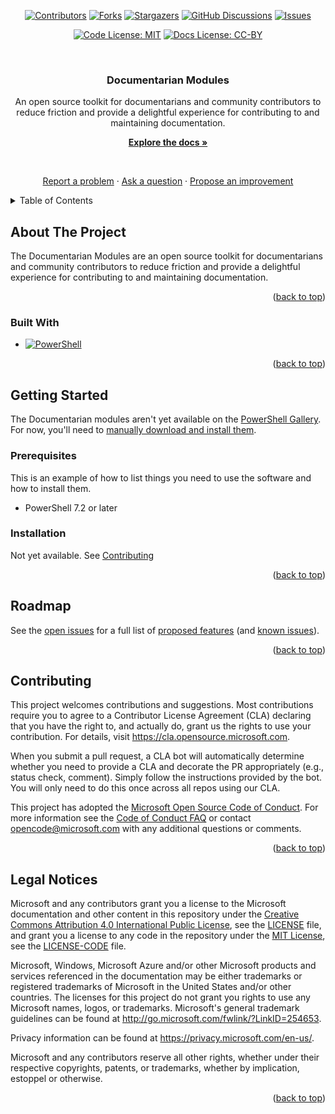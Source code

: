<!-- markdownlint-disable MD041 MD033 MD034 -->
<!-- Enable navigation back to top of page -->
<a name="readme-top"></a>

<!-- PROJECT SHIELDS -->

<div align="center">

[![Contributors][14]][contributors-url]
[![Forks][15]][forks-url]
[![Stargazers][17]][stars-url]
[![GitHub Discussions][26]][discussions-url]
[![Issues][16]][issues-url]

</div>

<div align="center">

[![Code License: MIT][12]][license-code-url]
[![Docs License: CC-BY][13]][license-docs-url]

</div>

<br />
<div align="center">
  <!--
  <a href="https://github.com/microsoft/Documentarian">
    <img src="images/logo.png" alt="Logo" width="80" height="80">
  </a>
  -->
  <h3 align="center">Documentarian Modules</h3>

An open source toolkit for documentarians and community contributors to reduce friction and provide
a delightful experience for contributing to and maintaining documentation.

[**Explore the docs »**][h0]

<br />

[Report a problem][h1] · [Ask a question][h2] · [Propose an improvement][h3]

</div>

<!-- TABLE OF CONTENTS -->
<details>
<summary>Table of Contents</summary>

1. [About the Project](#about-the-project)
   - [Built With](#built-with)
1. [Getting Started](#getting-started)
   - [Prerequisites](#prerequisites)
   - [Installation](#installation)
1. [Roadmap](#roadmap)
1. [Contributing](#contributing)
1. [Legal Notices](#legal-notices)

</details>

## About The Project

The Documentarian Modules are an open source toolkit for documentarians and community contributors
to reduce friction and provide a delightful experience for contributing to and maintaining
documentation.

<p align="right">(<a href="#readme-top">back to top</a>)</p>

### Built With

<!--
This section should list any major frameworks/libraries used to bootstrap your project. Leave any
add-ons/plugins for the acknowledgements section.
-->

- [![PowerShell][11]][pwsh-url]

<p align="right">(<a href="#readme-top">back to top</a>)</p>

## Getting Started

The Documentarian modules aren't yet available on the [PowerShell Gallery][22]. For now, you'll
need to [manually download and install them][27].

### Prerequisites

This is an example of how to list things you need to use the software and how to install them.

- PowerShell 7.2 or later

### Installation

Not yet available. See [Contributing][01]

<p align="right">(<a href="#readme-top">back to top</a>)</p>

<!--
## Usage

Use this space to show useful examples of how a project can be used. Additional screenshots, code
examples and demos work well in this space. You may also link to more resources.

For more examples, please refer to the Documentation.

<p align="right">(<a href="#readme-top">back to top</a>)</p>
-->

## Roadmap

See the [open issues][06] for a full list of [proposed features][08] (and [known issues][07]).

<p align="right">(<a href="#readme-top">back to top</a>)</p>

## Contributing

<!-- vale off -->

This project welcomes contributions and suggestions. Most contributions require you to agree to a
Contributor License Agreement (CLA) declaring that you have the right to, and actually do, grant us
the rights to use your contribution. For details, visit https://cla.opensource.microsoft.com.

When you submit a pull request, a CLA bot will automatically determine whether you need to provide
a CLA and decorate the PR appropriately (e.g., status check, comment). Simply follow the
instructions provided by the bot. You will only need to do this once across all repos using our
CLA.

This project has adopted the [Microsoft Open Source Code of Conduct][19]. For more information see
the [Code of Conduct FAQ][20] or contact [opencode@microsoft.com][25] with any additional questions
or comments.

<!-- vale on -->

<p align="right">(<a href="#readme-top">back to top</a>)</p>

## Legal Notices

<!-- vale off -->

Microsoft and any contributors grant you a license to the Microsoft documentation and other content
in this repository under the [Creative Commons Attribution 4.0 International Public License][02],
see the [LICENSE][23] file, and grant you a license to any code in the repository under the
[MIT License][21], see the [LICENSE-CODE][24] file.

Microsoft, Windows, Microsoft Azure and/or other Microsoft products and services referenced in the
documentation may be either trademarks or registered trademarks of Microsoft in the United States
and/or other countries. The licenses for this project do not grant you rights to use any Microsoft
names, logos, or trademarks. Microsoft's general trademark guidelines can be found at
http://go.microsoft.com/fwlink/?LinkID=254653.

Privacy information can be found at https://privacy.microsoft.com/en-us/.

Microsoft and any contributors reserve all other rights, whether under their respective copyrights,
patents, or trademarks, whether by implication, estoppel or otherwise.

<!-- vale on -->

<p align="right">(<a href="#readme-top">back to top</a>)</p>

<!--
## Contact

<p align="right">(<a href="#readme-top">back to top</a>)</p>
-->

<!--
## Acknowledgments

<p align="right">(<a href="#readme-top">back to top</a>)</p>
-->

<!-- Shield Link References -->
[contributors-url]: https://github.com/microsoft/Documentarian/graphs/contributors
[forks-url]: https://github.com/microsoft/Documentarian/network/members
[stars-url]: https://github.com/microsoft/Documentarian/stargazers
[issues-url]: https://github.com/microsoft/Documentarian/issues
[discussions-url]: https://github.com/microsoft/Documentarian/discussions
[license-code-url]: https://github.com/microsoft/Documentarian/blob/main/LICENSE-CODE
[license-docs-url]: https://github.com/microsoft/Documentarian/blob/main/LICENSE
[pwsh-url]: https://learn.microsoft.com/powershell
<!-- Heading Link References -->
[h0]: https://microsoft.github.io/Documentarian
[h1]: https://github.com/microsoft/Documentarian/issues/new?assignees=&labels=bug%2Cneeds-triage&template=code-bug.yml
[h2]: https://github.com/microsoft/Documentarian/discussions/new?category=q-a
[h3]: https://github.com/microsoft/Documentarian/discussions/new?category=code-proposals
<!-- Link References -->
[01]: #contributing
[02]: https://creativecommons.org/licenses/by/4.0/legalcode
[06]: https://github.com/microsoft/Documentarian/issues
[07]: https://github.com/microsoft/Documentarian/labels/bug
[08]: https://github.com/microsoft/Documentarian/discussions/categories/code-proposals
[11]: https://img.shields.io/badge/PowerShell-v7.2-blue?logo=powershell
[12]: https://img.shields.io/badge/License%20(Code)-MIT-green?style=for-the-badge
[13]: https://img.shields.io/badge/License%20(Docs)-CC--BY--4.0-green?style=for-the-badge
[14]: https://img.shields.io/github/contributors/microsoft/Documentarian?style=for-the-badge
[15]: https://img.shields.io/github/forks/microsoft/Documentarian.svg?style=for-the-badge
[16]: https://img.shields.io/github/issues/microsoft/Documentarian.svg?style=for-the-badge
[17]: https://img.shields.io/github/stars/microsoft/Documentarian.svg?style=for-the-badge
[19]: https://opensource.microsoft.com/codeofconduct/
[20]: https://opensource.microsoft.com/codeofconduct/faq/
[21]: https://opensource.org/licenses/MIT
[22]: https://powershellgallery.com
[23]: LICENSE
[24]: LICENSE-CODE
[25]: mailto:opencode@microsoft.com
[26]: https://img.shields.io/github/discussions/microsoft/Documentarian?style=for-the-badge
[27]: https://microsoft.github.io/Documentarian/docs/authoring/install-tools/
